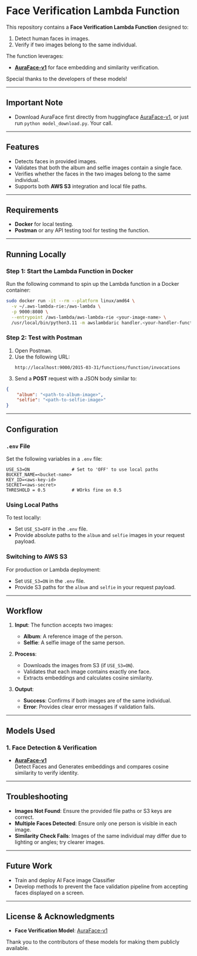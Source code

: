 # Face Verification Lambda Function

This repository contains a **Face Verification Lambda Function** designed to:
1. Detect human faces in images.
2. Verify if two images belong to the same individual.

The function leverages:
- **[AuraFace-v1](https://huggingface.co/fal/AuraFace-v1)** for face embedding and similarity verification.

Special thanks to the developers of these models!

---

## Important Note
- Download AuraFace first directly from huggingface [AuraFace-v1](https://huggingface.co/fal/AuraFace-v1), or just run
`python model_download.py`. Your call.

---

## Features
- Detects faces in provided images.
- Validates that both the album and selfie images contain a single face.
- Verifies whether the faces in the two images belong to the same individual.
- Supports both **AWS S3** integration and local file paths.

---

## Requirements
- **Docker** for local testing.
- **Postman** or any API testing tool for testing the function.

---

## Running Locally

### Step 1: Start the Lambda Function in Docker
Run the following command to spin up the Lambda function in a Docker container:

```bash
sudo docker run -it --rm --platform linux/amd64 \
  -v ~/.aws-lambda-rie:/aws-lambda \
  -p 9000:8080 \
  --entrypoint /aws-lambda/aws-lambda-rie <your-image-name> \
  /usr/local/bin/python3.11 -m awslambdaric handler.<your-handler-function-name>
```

### Step 2: Test with Postman
1. Open Postman.
2. Use the following URL:
   ```text
   http://localhost:9000/2015-03-31/functions/function/invocations
   ```
3. Send a **POST** request with a JSON body similar to:

```json
{
    "album": "<path-to-album-image>",
    "selfie": "<path-to-selfie-image>"
}
```

---

## Configuration

### `.env` File
Set the following variables in a `.env` file:

```env
USE_S3=ON                # Set to 'OFF' to use local paths
BUCKET_NAME=<bucket-name>
KEY_ID=<aws-key-id>
SECRET=<aws-secret>
THRESHOLD = 0.5          # WOrks fine on 0.5
```

### Using Local Paths
To test locally:
- Set `USE_S3=OFF` in the `.env` file.
- Provide absolute paths to the `album` and `selfie` images in your request payload.

### Switching to AWS S3
For production or Lambda deployment:
- Set `USE_S3=ON` in the `.env` file.
- Provide S3 paths for the `album` and `selfie` in your request payload.

---

## Workflow

1. **Input**: The function accepts two images:
   - **Album**: A reference image of the person.
   - **Selfie**: A selfie image of the same person.

2. **Process**:
   - Downloads the images from S3 (if `USE_S3=ON`).
   - Validates that each image contains exactly one face.
   - Extracts embeddings and calculates cosine similarity.

3. **Output**:
   - **Success**: Confirms if both images are of the same individual.
   - **Error**: Provides clear error messages if validation fails.

---

## Models Used


### 1. **Face Detection & Verification**
- **[AuraFace-v1](https://huggingface.co/fal/AuraFace-v1)**  
  Detect Faces and Generates embeddings and compares cosine similarity to verify identity.

---

## Troubleshooting

- **Images Not Found**: Ensure the provided file paths or S3 keys are correct.
- **Multiple Faces Detected**: Ensure only one person is visible in each image.
- **Similarity Check Fails**: Images of the same individual may differ due to lighting or angles; try clearer images.

---

## Future Work

- Train and deploy AI Face image Classifier 
- Develop methods to prevent the face validation pipeline from accepting faces displayed on a screen.

---

## License & Acknowledgments
- **Face Verification Model**: [AuraFace-v1](https://huggingface.co/fal/AuraFace-v1)

Thank you to the contributors of these models for making them publicly available.